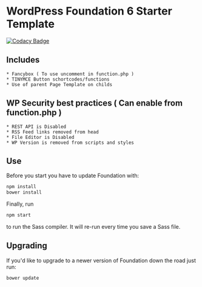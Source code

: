 # WordPress Foundation 6 Starter Template

[![Codacy Badge](https://api.codacy.com/project/badge/Grade/93fb3da66eda459a8109265036bb560a)](https://www.codacy.com/app/infazz/wp-empty-foundation-6?utm_source=github.com&utm_medium=referral&utm_content=infazz/wp-empty-foundation-6&utm_campaign=badger)


## Includes
	
	* Fancybox ( To use uncomment in function.php )
	* TINYMCE Button schortcodes/functions
	* Use of parent Page Template on childs


## WP Security best practices ( Can enable from function.php )
	* REST API is Disabled 
	* RSS Feed links removed from head 
	* File Editor is Disabled
	* WP Version is removed from scripts and styles

## Use
  
Before you start you have to update Foundation with:

```bash
npm install
bower install
```

Finally, run 
```bash
npm start
```
to run the Sass compiler. It will re-run every time you save a Sass file.


## Upgrading

If you'd like to upgrade to a newer version of Foundation down the road just run:


```bash
bower update
```
